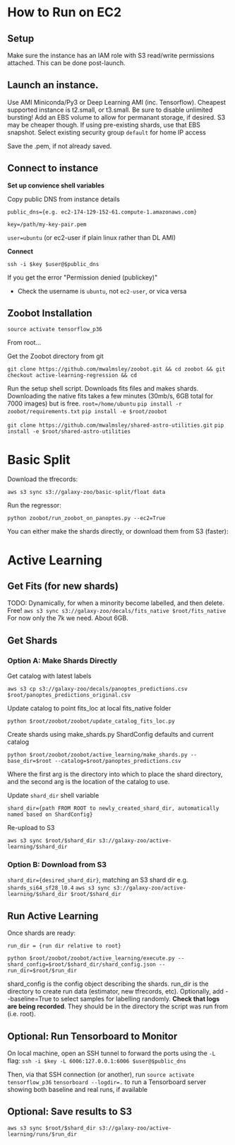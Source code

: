 # How to Run on EC2

## Setup

<!-- Make sure aws cli is installed: -->
<!-- `pip install aws` -->
<!-- `pip install awscli` -->
<!-- `aws configure` (add ID, secret key, region=us-east-1, format=json) -->

Make sure the instance has an IAM role with S3 read/write permissions attached.
This can be done post-launch.

## Launch an instance. 

Use AMI Miniconda/Py3 or Deep Learning AMI (inc. Tensorflow).
Cheapest supported instance is t2.small, or t3.small. Be sure to disable unlimited bursting!
Add an EBS volume to allow for permanant storage, if desired. S3 may be cheaper though. 
If using pre-existing shards, use that EBS snapshot.
Select existing security group `default` for home IP access

Save the .pem, if not already saved.

## Connect to instance

**Set up convience shell variables**

Copy public DNS from instance details

`public_dns={e.g. ec2-174-129-152-61.compute-1.amazonaws.com}`  

`key=/path/my-key-pair.pem`

`user=ubuntu` (or ec2-user if plain linux rather than DL AMI)


**Connect**

`ssh -i $key $user@$public_dns`

If you get the error "Permission denied (publickey)"
- Check the username is `ubuntu`, not `ec2-user`, or vica versa
<!-- - Re-run `aws configure` on local machine using an [active id](https://console.aws.amazon.com/iam/home?#/users/mikewalmsley?section=security_credentials). Choose us-east-1 as region and json as output format. -->


## Zoobot Installation

`source activate tensorflow_p36`

From root...

Get the Zoobot directory from git
<!-- `git clone https://github.com/mwalmsley/zoobot.git && cd zoobot && git checkout bayesian-cnn` -->
`git clone https://github.com/mwalmsley/zoobot.git && cd zoobot && git checkout active-learning-regression && cd`

Run the setup shell script. Downloads fits files and makes shards.
Downloading the native fits takes a few minutes (30mb/s, 6GB total for 7000 images) but is free.
`root=/home/ubuntu`
`pip install -r zoobot/requirements.txt`
`pip install -e $root/zoobot`
<!-- extra requirement not on pypi -->
`git clone https://github.com/mwalmsley/shared-astro-utilities.git`
`pip install -e $root/shared-astro-utilities`


# Basic Split 

Download the tfrecords:

`aws s3 sync s3://galaxy-zoo/basic-split/float data`

Run the regressor:

`python zoobot/run_zoobot_on_panoptes.py --ec2=True`

You can either make the shards directly, or download them from S3 (faster):


# Active Learning

## Get Fits (for new shards)
TODO: Dynamically, for when a minority become labelled, and then delete. Free!
`aws s3 sync s3://galaxy-zoo/decals/fits_native $root/fits_native`  For now only the 7k we need. About 6GB.


## Get Shards

### Option A: Make Shards Directly 

Get catalog with latest labels

`aws s3 cp s3://galaxy-zoo/decals/panoptes_predictions.csv $root/panoptes_predictions_original.csv`

Update catalog to point fits_loc at local fits_native folder

`python $root/zoobot/zoobot/update_catalog_fits_loc.py`

Create shards using make_shards.py ShardConfig defaults and current catalog

`python $root/zoobot/zoobot/active_learning/make_shards.py --base_dir=$root --catalog=$root/panoptes_predictions.csv`

Where the first arg is the directory into which to place the shard directory, and the second arg is the location of the catalog to use.

Update `shard_dir` shell variable

`shard_dir={path FROM ROOT to newly_created_shard_dir, automatically named based on ShardConfig}`

Re-upload to S3

`aws s3 sync $root/$shard_dir s3://galaxy-zoo/active-learning/$shard_dir`

### Option B: Download from S3
`shard_dir={desired_shard_dir}`, matching an S3 shard dir e.g. `shards_si64_sf28_l0.4`
`aws s3 sync s3://galaxy-zoo/active-learning/$shard_dir $root/$shard_dir`


## Run Active Learning

Once shards are ready:

`run_dir = {run dir relative to root}`

`python $root/zoobot/zoobot/active_learning/execute.py --shard_config=$root/$shard_dir/shard_config.json --run_dir=$root/$run_dir`

shard_config is the config object describing the shards. run_dir is the directory to create run data (estimator, new tfrecords, etc).
Optionally, add --baseline=True to select samples for labelling randomly.
**Check that logs are being recorded**. They should be in the directory the script was run from (i.e. root).

## Optional: Run Tensorboard to Monitor

On local machine, open an SSH tunnel to forward the ports using the `-L` flag:
`ssh -i $key -L 6006:127.0.0.1:6006 $user@$public_dns`

Then, via that SSH connection (or another), run
`source activate tensorflow_p36`
`tensorboard --logdir=.`
to run a Tensorboard server showing both baseline and real runs, if available


## Optional: Save results to S3
`aws s3 sync $root/$shard_dir s3://galaxy-zoo/active-learning/runs/$run_dir`